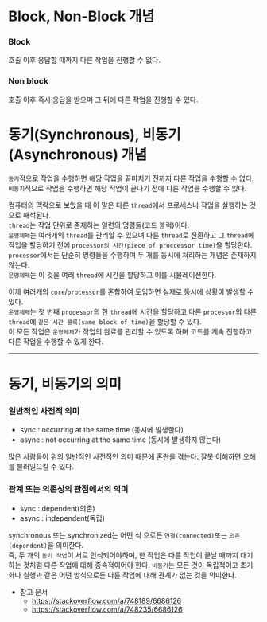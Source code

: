 # Block, Non-Block 개념
### Block
호출 이후 응답할 때까지 다른 작업을 진행할 수 없다.

### Non block
호출 이후 즉시 응답을 받으며 그 뒤에 다른 작업을 진행할 수 있다.

# 동기(Synchronous), 비동기(Asynchronous) 개념

`동기`적으로 작업을 수행하면 해당 작업을 끝마치기 전까지 다른 작업을 수행할 수 없다.  
`비동기`적으로 작업을 수행하면 해당 작업이 끝나기 전에 다른 작업을 수행할 수 있다.

컴퓨터의 맥락으로 보았을 때 이 말은 다른 `thread`에서 프로세스나 작업을 실행하는 것으로 해석된다.  
`thread`는 작업 단위로 존재하는 일련의 명령들(코드 블럭)이다.  
`운영체제`는 여러개의 `thread`를 관리할 수 있으며 다른 `thread`로 전환하고 그 `thread`에 작업을 할당하기 전에 `processor의 시간(piece of proccessor time)`을 할당한다.  
`processor`에서는 단순히 명령들을 수행하며 두 개를 동시에 처리하는 개념은 존재하지 않는다.  
`운영체제`는 이 것을 여러 `thread`에 시간을 할당하고 이를 시뮬레이션한다.

이제 여러개의 `core`/`processor`를 혼합하여 도입하면 실제로 동시에 상황이 발생할 수 있다.  
`운영체제`는 첫 번째 `processor`의 한 `thread`에 시간을 할당하고 다른 `processor`의 다른 `thread`에 `같은 시간 블록(same block of time)`을 할당할 수 있다.  
이 모든 작업은 `운영체제`가 작업의 완료를 관리할 수 있도록 하며 코드를 계속 진행하고 다른 작업을 수행할 수 있게 한다.

<hr>

# 동기, 비동기의 의미

### 일반적인 사전적 의미
  - sync : occurring at the same time (동시에 발생한다)
  - async : not occurring at the same time (동시에 발생하지 않는다)

많은 사람들이 위의 일반적인 사전적인 의미 때문에 혼란을 겪는다. 잘못 이해하면 오해를 불러일으킬 수 있다. 


### 관계 또는 의존성의 관점에서의 의미
  - sync : dependent(의존)
  - async : independent(독립)

synchronous 또는 synchronized는 어떤 식 으로든 `연결(connected)`또는 `의존(dependent)`을 의미한다.  
즉, 두 개의 `동기 작업`이 서로 인식되어야하며, 한 작업은 다른 작업이 끝날 때까지 대기하는 것처럼 다른 작업에 대해 종속적이어야 한다.
`비동기`는 모든 것이 독립적이고 초기화나 실행과 같은 어떤 방식으로든 다른 작업에 대해 관계가 없는 것을 의미한다.



- 참고 문서
  - https://stackoverflow.com/a/748189/6686126
  - https://stackoverflow.com/a/748235/6686126